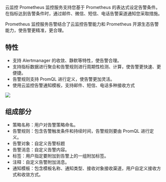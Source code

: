 
云监控 Prometheus 监控服务支持您基于 Prometheus 的表达式设定告警条件。在指标达到告警条件时，通过邮件、微信、短信、电话告警渠道通知您采取措施。

Prometheus 监控服务告警结合了云监控告警能力和 Prometheus 开源生态告警能力，使告警更精准，更合理。

## 特性
- 支持 Alertmanager 的收敛、静默等特性，使告警合理。
- 支持指标数据进行聚合和告警规则进行周期性检测、计算，使告警更快速、更便捷。
- 告警规则支持 PromQL 进行定义，使告警更加灵活。
- 使用云监控告警通知模板，支持邮件、短信、电话多种接收方式

![](https://main.qcloudimg.com/raw/3c76c8db94eb7f421fba232b3645794b.png)

## 组成部分

-  策略名称：用户对告警策略命名。
-  告警规则：包含告警触发条件和持续时间，告警规则要由 PromQL 进行定义。
-  告警对象：自定义告警标题
-  告警消息：自定义告警内容。
-  标签：用户指定要附加到告警上的一组附加标签。
-  注释：自定义告警附加消息。
-  通知模板：包含模板名称、通知类型、接收对象接收渠道，用户自定义接收方式和收敛方式。

